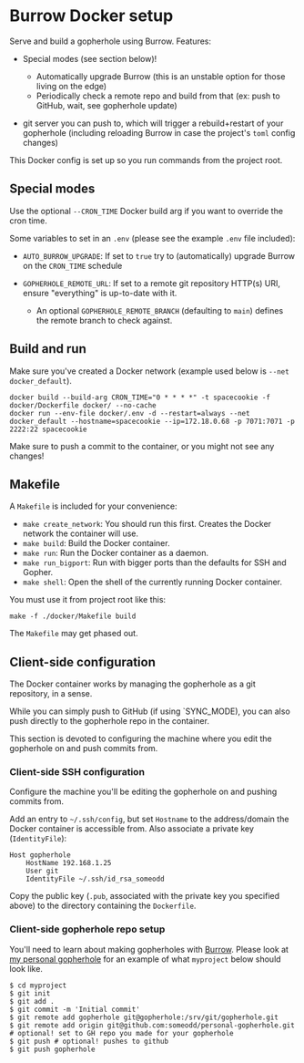 # Burrow Docker setup

Serve and build a gopherhole using Burrow. Features:

* Special modes (see section below)!

  * Automatically upgrade Burrow (this is an unstable option for those living on the edge)
  * Periodically check a remote repo and build from that (ex: push to GitHub, wait, see gopherhole update)

* git server you can push to, which will trigger a rebuild+restart of your gopherhole
  (including reloading Burrow in case the project's `toml` config changes)

This Docker config is set up so you run commands from the project root.

## Special modes

Use the optional `--CRON_TIME` Docker build arg if you want to override the cron time.

Some variables to set in an `.env` (please see the example `.env` file included):

* `AUTO_BURROW_UPGRADE`: If set to `true` try to (automatically) upgrade Burrow on the `CRON_TIME` schedule
* `GOPHERHOLE_REMOTE_URL`: If set to a remote git repository HTTP(s) URI, ensure "everything" is up-to-date with it.

  * An optional `GOPHERHOLE_REMOTE_BRANCH` (defaulting to `main`) defines the remote branch to check against.

## Build and run

Make sure you've created a Docker network (example used below is `--net docker_default`).

```
docker build --build-arg CRON_TIME="0 * * * *" -t spacecookie -f docker/Dockerfile docker/ --no-cache
docker run --env-file docker/.env -d --restart=always --net docker_default --hostname=spacecookie --ip=172.18.0.68 -p 7071:7071 -p 2222:22 spacecookie
```

Make sure to push a commit to the container, or you might not see any changes!

## Makefile

A `Makefile` is included for your convenience:

  * `make create_network`: You should run this first. Creates the Docker network the container will use.
  * `make build`: Build the Docker container.
  * `make run`: Run the Docker container as a daemon.
  * `make run_bigport`: Run with bigger ports than the defaults for SSH and Gopher.
  * `make shell`: Open the shell of the currently running Docker container.

You must use it from project root like this:

```
make -f ./docker/Makefile build
```

The `Makefile` may get phased out.

## Client-side configuration

The Docker container works by managing the gopherhole as a git repository, in a sense.

While you can simply push to GitHub (if using `SYNC_MODE), you can also push directly to
the gopherhole repo in the container.

This section is devoted to configuring the machine where you edit the gopherhole on and
push commits from.

### Client-side SSH configuration

Configure the machine you'll be editing the gopherhole on and pushing commits from.

Add an entry to `~/.ssh/config`, but set `Hostname` to the address/domain the Docker
container is accessible from. Also associate a private key (`IdentityFile`):

```
Host gopherhole
	HostName 192.168.1.25
	User git
	IdentityFile ~/.ssh/id_rsa_someodd
```

Copy the public key (`.pub`, associated with the private key you specified above) to the
directory containing the `Dockerfile`.

### Client-side gopherhole repo setup

You'll need to learn about making gopherholes with
[Burrow](https://github.com/someodd/burrow). Please look at [my personal
gopherhole](https://github.com/someodd/personal-gopherhole) for an example of what
`myproject` below should look like.

```
$ cd myproject
$ git init
$ git add .
$ git commit -m 'Initial commit'
$ git remote add gopherhole git@gopherhole:/srv/git/gopherhole.git
$ git remote add origin git@github.com:someodd/personal-gopherhole.git # optional! set to GH repo you made for your gopherhole
$ git push # optional! pushes to github
$ git push gopherhole
```